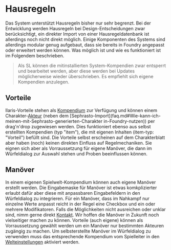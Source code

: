 # Hausregeln

Das System unterstützt Hausregeln bisher nur sehr begrenzt. Bei der Entwicklung
werden Hausregeln bei Design-Entscheidungen zwar berücksichtigt, ein direkter
Import von einer Hausregeldatenbank ist allerdings noch nicht direkt möglich.
Einige Komponenten des Systems sind allerdings modular genug aufgebaut, dass
sie bereits in Foundry angepasst oder erweitert werden können.
Was möglich ist und wie es funktioniert ist im Folgendem beschrieben.

> Als SL können die mitinstallierten System-Kompendien zwar entsperrt und
> bearbeitet werden, aber diese werden bei Updates möglicherweise wieder
> überschrieben. Es empfiehlt sich eigene Kompendien anzulegen.

## Vorteile

Ilaris-Vorteile stehen als [Kompendium](foundry-basics.md) zur Verfügung
und können einem Charakter-[Akteur](foundry-basics.md) (neben dem
[Sephrasto-Import](faq.md#Wie-kann-ich-meinen-mit-Sephrasto-generierten-Charakter in-Foundry-nutzen))
per drag'n'drop zugewiesen werden. Dies funktioniert ebenso aus selbst erstellten
Kompendien (typ "item"), die mit eigenen Inhalten (item-typ: "Vorteil") befüllt
sind. Die Vorteile selbst erscheinen auf dem Charakterblatt aber haben (noch)
keinen direkten Einfluss auf Regelmechaniken. Sie eignen sich aber als
Vorraussetzung für eigene Manöver, die dann im Würfeldialog zur Auswahl stehen
und Proben beeinflussen können.

## Manöver

In einem eigenen Spielwelt-Kompendium können auch eigene Manöver erstellt
werden. Die Eingabemaske für Manöver ist etwas komkplizierter erlaubt dafür
aber diese mit anpassbaren Eingabefeldern in den Würfeldialog zu integrieren.
Für ein Manöver, dass im Nahkampf nur einzelne Werte anpasst reicht in der
Regel eine Checkbox und ein oder mehrere Modifikatoren.
Falls die Möglichkeiten nicht ausreichen oder unklar sind, nimm gerne direkt
[Kontakt](index.md#kontakt). Wir hoffen die Manöver in Zukunft noch
vielseitiger machen zu können. Vorteile (auch eigene) können als Vorraussetzung
gewählt werden um ein Manöver nur bestimmten Akteuren zugängig zu machen.
Um selbsterstellte Manöver im Würfeldialog zu verwenden muss das entsprechende
Kompendium vom Spielleiter in den [Welteinstellungen](einstellungen.md) aktiviert werden.

